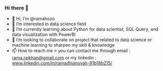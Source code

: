 ### Hi there 👋
- 👋 Hi, I’m @ramahozo
- 👀 I’m interested in data science field
- 🌱 I’m currently learning about Python for data scientist, SQL Query, and data visualization with PowerBI
- 💞️ I’m looking to collaborate on project that related to data science or machine learning to sharpen my skill & knowledge
- 📫 How to reach me > you can contact me through email : rama.raikhan@gmail.com or my linkedin : www.linkedin.com/in/ramadhiansyah-91b18b215/
<!--
**ramahozo/ramahozo** is a ✨ _special_ ✨ repository because its `README.md` (this file) appears on your GitHub profile.

Here are some ideas to get you started:

- 🔭 I’m currently working on ...
- 🌱 I’m currently learning ...
- 👯 I’m looking to collaborate on ...
- 🤔 I’m looking for help with ...
- 💬 Ask me about ...
- 📫 How to reach me: ...
- 😄 Pronouns: ...
- ⚡ Fun fact: ...
-->
